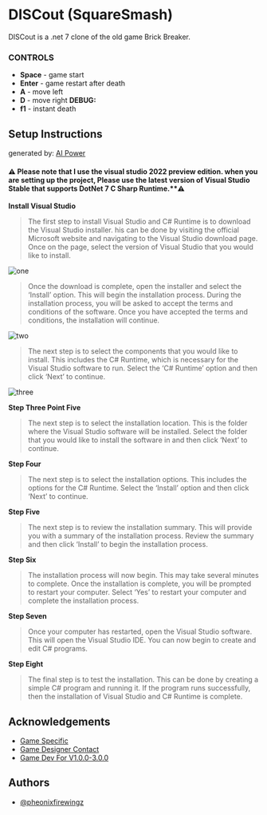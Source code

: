 # DISCout (SquareSmash)
 DISCout is a .net 7 clone of the old game Brick Breaker.

### CONTROLS
  - **Space** - game start
  - **Enter** - game restart after death
  - **A** - move left
  - **D** - move right
  **DEBUG:**
  - **f1** - instant death

## Setup Instructions

generated by: [AI Power](https://aipower.app/instructions-generator/)

#### ⚠️ Please note that I use the visual studio 2022 preview edition. when you are setting up the project, Please use the latest version of Visual Studio Stable that supports DotNet 7 C Sharp Runtime.**⚠️

**Install Visual Studio**

  > The first step to install Visual Studio and C# Runtime is to download the Visual Studio installer. his can be done by visiting the official Microsoft website and navigating to the Visual Studio download page. Once on the page, select the version of Visual Studio that you would like to install.
  
  ![one](https://github.com/DISC-Manchester/SquareSmash/blob/dev/Markup/Screenshot%20(38).png?raw=true)

  > Once the download is complete, open the installer and select the ‘Install’ option. 
  This will begin the installation process. During the installation process, you will be asked to accept the terms and conditions of the software. Once you have accepted the terms and conditions, the installation will continue.

  ![two](https://github.com/DISC-Manchester/SquareSmash/blob/dev/Markup/Screenshot%20(39).png?raw=true)

  > The next step is to select the components that you would like to install. This includes the C# Runtime, which is necessary for the Visual Studio software to run. Select the ‘C# Runtime’ option and then click ‘Next’ to continue.

  ![three](https://github.com/DISC-Manchester/SquareSmash/blob/dev/Markup/Screenshot%20(40).png?raw=true)

**Step Three Point Five**

  > The next step is to select the installation location. This is the folder where the Visual Studio software will be installed. Select the folder that you would like to install the software in and then click ‘Next’ to continue.

  **Step Four**

  > The next step is to select the installation options. This includes the options for the C# Runtime. Select the ‘Install’ option and then click ‘Next’ to continue.


  **Step Five**

  > The next step is to review the installation summary. This will provide you with a summary of the installation process. Review the summary and then click ‘Install’ to begin the installation process.

  **Step Six**

  > The installation process will now begin. This may take several minutes to complete. Once the installation is complete, you will be prompted to restart your computer. Select ‘Yes’ to restart your computer and complete the installation process.

  **Step Seven**

  > Once your computer has restarted, open the Visual Studio software. This will open the Visual Studio IDE. You can now begin to create and edit C# programs.

  **Step Eight**

  > The final step is to test the installation. This can be done by creating a simple C# program and running it. If the program runs successfully, then the installation of Visual Studio and C# Runtime is complete.
## Acknowledgements

 - [Game Specific](https://docs.google.com/document/d/1EFHeB4-POnjTmH4MVEYKDxYG5MTCR8tqRm5MbjNRGF0/edit?usp=sharing)
 - [Game Designer Contact](mailto:ezra.r@disc.ac.uk)
 - [Game Dev For V1.0.0-3.0.0](mailto:lukethemodded@gmail.com)
## Authors

- [@pheonixfirewingz](https://www.github.com/pheonixfirewingz)
